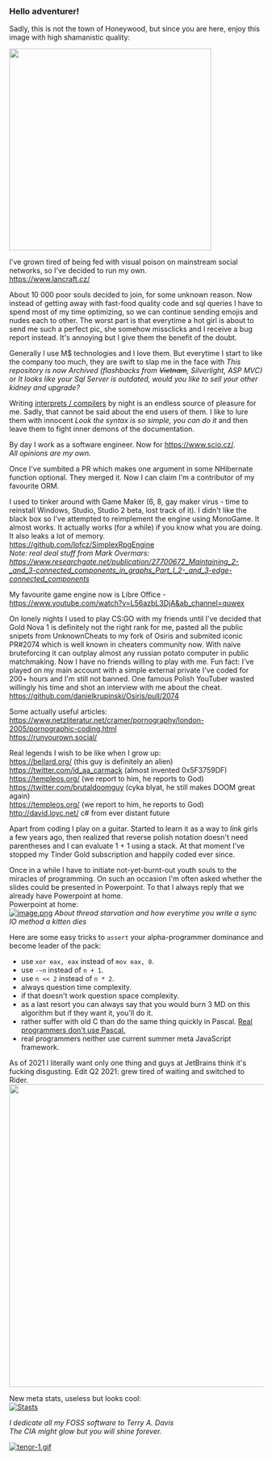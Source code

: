 ### Hello adventurer!

Sadly, this is not the town of Honeywood, but since you are here, enjoy this image with high shamanistic quality:

<img src="https://i.postimg.cc/Gmd81b9L/typist-ascii-1.jpg" width="400">

I've grown tired of being fed with visual poison on mainstream social networks, so I've decided to run my own.  
https://www.lancraft.cz/

About 10 000 poor souls decided to join, for some unknown reason. Now instead of getting away with fast-food quality code and sql queries I have to spend most of my time optimizing, so we can continue sending emojis and nudes each to other. The worst part is that everytime a hot girl is about to send me such a perfect pic, she somehow missclicks and I receive a bug report instead. It's annoying but I give them the benefit of the doubt.

Generally I use M$ technologies and I love them. But everytime I start to like the company too much, they are swift to slap me in the face with _This repository is now Archived (flashbacks from ~~Vietnam~~, Silverlight, ASP MVC)_ or _It looks like your Sql Server is outdated, would you like to sell your other kidney and upgrade?_

Writing [interprets / compilers](https://github.com/lofcz/sxscript) by night is an endless source of pleasure for me. Sadly, that cannot be said about the end users of them. I like to lure them with innocent _Look the syntax is so simple, you can do it_ and then leave them to fight inner demons of the documentation. 

By day I work as a software engineer. Now for https://www.scio.cz/.  
_All opinions are my own._  

Once I've sumbited a PR which makes one argument in some NHibernate function optional. They merged it. Now I can claim I'm a contributor of my favourite ORM.  

I used to tinker around with Game Maker (6, 8, gay maker virus - time to reinstall Windows, Studio, Studio 2 beta, lost track of it). I didn't like the black box so I've attempted to reimplement the engine using MonoGame. It almost works. It actually works (for a while) if you know what you are doing. It also leaks a lot of memory.  
https://github.com/lofcz/SimplexRpgEngine  
_Note: real deal stuff from Mark Overmars: https://www.researchgate.net/publication/27700672_Maintaining_2-_and_3-connected_components_in_graphs_Part_I_2-_and_3-edge-connected_components_
  
My favourite game engine now is Libre Office - https://www.youtube.com/watch?v=L56azbL3DjA&ab_channel=quwex  
  
On lonely nights I used to play CS:GO with my friends until I've decided that Gold Nova 1 is definitely not the right rank for me, pasted all the public snipets from UnknownCheats to my fork of Osiris and submited iconic PR#2074 which is well known in cheaters community now. With naive bruteforcing it can outplay almost any russian potato computer in public matchmaking. Now I have no friends willing to play with me. Fun fact: I've played on my main account with a simple external private I've coded for 200+ hours and I'm still not banned. One famous Polish YouTuber wasted willingly his time and shot an interview with me about the cheat.  
https://github.com/danielkrupinski/Osiris/pull/2074  

Some actually useful articles:  
https://www.netzliteratur.net/cramer/pornography/london-2005/pornographic-coding.html  
https://runyourown.social/  

Real legends I wish to be like when I grow up:  
https://bellard.org/ (this guy is definitely an alien)  
https://twitter.com/id_aa_carmack (almost invented 0x5F3759DF)  
https://templeos.org/ (we report to him, he reports to God)  
https://twitter.com/brutaldoomguy (cyka blyat, he still makes DOOM great again)  
https://templeos.org/ (we report to him, he reports to God)  
http://david.loyc.net/ c# from ever distant future

Apart from coding I play on a guitar. Started to learn it as a way to _link_ girls a few years ago, then realized that reverse polish notation doesn't need parentheses and I can evaluate 1 + 1 using a stack. At that moment I've stopped my Tinder Gold subscription and happily coded ever since.

Once in a while I have to initiate not-yet-burnt-out youth souls to the miracles of programming. On such an occasion I'm often asked whether the slides could be presented in Powerpoint. To that I always reply that we already have Powerpoint at home.  
Powerpoint at home:  
[![image.png](https://i.postimg.cc/4xc5W6nK/image.png)](https://postimg.cc/689n3Grw)
_About thread starvation and how everytime you write a sync IO method a kitten dies_

Here are some easy tricks to `assert` your alpha-programmer dominance and become leader of the pack:
- use `xor eax, eax` instead of `mov eax, 0`.
- use `-~n` instead of `n + 1`.
- use `n << 2` instead of `n * 2`.
- always question time complexity.
- if that doesn't work question space complexity.
- as a last resort you can always say that you would burn 3 MD on this algorithm but if they want it, you'll do it.
- rather suffer with old C than do the same thing quickly in Pascal. [Real programmers don't use Pascal.](https://www.pbm.com/~lindahl/real.programmers.html)
- real programmers neither use current summer meta JavaScript framework.
   
As of 2021 I literally want only one thing and guys at JetBrains think it's fucking disgusting.
Edit Q2 2021: grew tired of waiting and switched to Rider.  
<img src="https://i.postimg.cc/bN6CC7ks/image.png" width="600">  

   
New meta stats, useless but looks cool:  
[![Stasts](https://github-readme-stats.vercel.app/api?username=lofcz&count_private=true&show_icons=true&theme=dark)](https://github.com/lofcz/github-readme-stats)

_I dedicate all my FOSS software to Terry A. Davis  
The CIA might glow but you will shine forever._

[![tenor-1.gif](https://i.postimg.cc/G2Fnrn4R/tenor-1.gif)](https://postimg.cc/dkVxmXRN)
